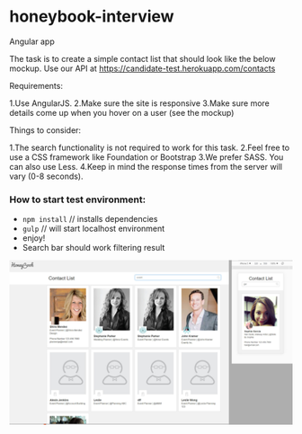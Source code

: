 # honeybook-interview
Angular app

The task is to create a simple contact list that should look like the below mockup. Use our API at https://candidate-test.herokuapp.com/contacts

Requirements:

1.Use AngularJS.
2.Make sure the site is responsive
3.Make sure more details come up when you hover on a user (see the mockup)

Things to consider:

1.The search functionality is not required to work for this task.
2.Feel free to use a CSS framework like Foundation or Bootstrap
3.We prefer SASS. You can also use Less.
4.Keep in mind the response times from the server will vary (0-8 seconds).

### How to start test environment:
- `npm install` // installs dependencies
- `gulp` // will start localhost environment
- enjoy!
- Search bar should work filtering result

![Left: Desktop; Right: Mobile](./screenshot.jpg?raw=true "Finished Look - Left: Desktop; Right: Mobile")
